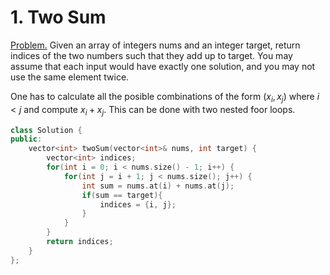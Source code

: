 # 1. Two Sum

[Problem.]() Given an array of integers nums and an integer target, return indices of the two numbers such that they add up to target.
You may assume that each input would have exactly one solution, and you may not use the same element twice.


One has to calculate all the posible combinations of the form $(x_i, x_j)$ where $i < j$ and compute $x_i + x_j$. This can be done with two nested foor loops.

```c++
class Solution {
public:
    vector<int> twoSum(vector<int>& nums, int target) {
        vector<int> indices;
        for(int i = 0; i < nums.size() - 1; i++) {
            for(int j = i + 1; j < nums.size(); j++) {
                int sum = nums.at(i) + nums.at(j);
                if(sum == target){
                    indices = {i, j};
                }
            }
        }
        return indices;
    }
};
```
